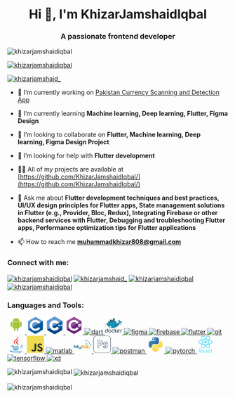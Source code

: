 <h1 align="center">Hi 👋, I'm KhizarJamshaidIqbal</h1>
<h3 align="center">A passionate frontend developer</h3>

<p align="left"> <img src="https://komarev.com/ghpvc/?username=khizarjamshaidiqbal&label=Profile%20views&color=0e75b6&style=flat" alt="khizarjamshaidiqbal" /> </p>


<p align="left"> <a href="https://github.com/ryo-ma/github-profile-trophy"><img src="https://github-profile-trophy.vercel.app/?username=khizarjamshaidiqbal" alt="khizarjamshaidiqbal" /></a> </p>

<p align="left"> <a href="https://twitter.com/khizarjamshaid_" target="blank"><img src="https://img.shields.io/twitter/follow/khizarjamshaid_?logo=twitter&style=for-the-badge" alt="khizarjamshaid_" /></a> </p>

- 🔭 I’m currently working on [Pakistan Currency Scanning and Detection App](https://github.com/KhizarJamshaidIqbal/Pakistan-Currency-Scanning-And-Detection-App.git)

- 🌱 I’m currently learning **Machine learning, Deep learning, Flutter, Figma Design**

- 👯 I’m looking to collaborate on **Flutter, Machine learning, Deep learning, Figma Design Project**

- 🤝 I’m looking for help with **Flutter development**

- 👨‍💻 All of my projects are available at [https://github.com/KhizarJamshaidIqbal/](https://github.com/KhizarJamshaidIqbal/)

- 💬 Ask me about **Flutter development techniques and best practices, UI/UX design principles for Flutter apps, State management solutions in Flutter (e.g., Provider, Bloc, Redux), Integrating Firebase or other backend services with Flutter, Debugging and troubleshooting Flutter apps, Performance optimization tips for Flutter applications**

- 📫 How to reach me **muhammadkhizar808@gmail.com**

<h3 align="left">Connect with me:</h3>
<p align="left">
<a href="https://dev.to/khizarjamshaidiqbal" target="blank"><img align="center" src="https://raw.githubusercontent.com/rahuldkjain/github-profile-readme-generator/master/src/images/icons/Social/devto.svg" alt="khizarjamshaidiqbal" height="30" width="40" /></a>
<a href="https://twitter.com/khizarjamshaid_" target="blank"><img align="center" src="https://raw.githubusercontent.com/rahuldkjain/github-profile-readme-generator/master/src/images/icons/Social/twitter.svg" alt="khizarjamshaid_" height="30" width="40" /></a>
<a href="https://linkedin.com/in/khizarjamshaidiqbal" target="blank"><img align="center" src="https://raw.githubusercontent.com/rahuldkjain/github-profile-readme-generator/master/src/images/icons/Social/linked-in-alt.svg" alt="khizarjamshaidiqbal" height="30" width="40" /></a>
<a href="https://kaggle.com/khizarjamshaidiqbal" target="blank"><img align="center" src="https://raw.githubusercontent.com/rahuldkjain/github-profile-readme-generator/master/src/images/icons/Social/kaggle.svg" alt="khizarjamshaidiqbal" height="30" width="40" /></a>
</p>

<h3 align="left">Languages and Tools:</h3>
<p align="left"> <a href="https://developer.android.com" target="_blank" rel="noreferrer"> <img src="https://raw.githubusercontent.com/devicons/devicon/master/icons/android/android-original-wordmark.svg" alt="android" width="40" height="40"/> </a> <a href="https://www.cprogramming.com/" target="_blank" rel="noreferrer"> <img src="https://raw.githubusercontent.com/devicons/devicon/master/icons/c/c-original.svg" alt="c" width="40" height="40"/> </a> <a href="https://www.w3schools.com/cpp/" target="_blank" rel="noreferrer"> <img src="https://raw.githubusercontent.com/devicons/devicon/master/icons/cplusplus/cplusplus-original.svg" alt="cplusplus" width="40" height="40"/> </a> <a href="https://www.w3schools.com/cs/" target="_blank" rel="noreferrer"> <img src="https://raw.githubusercontent.com/devicons/devicon/master/icons/csharp/csharp-original.svg" alt="csharp" width="40" height="40"/> </a> <a href="https://dart.dev" target="_blank" rel="noreferrer"> <img src="https://www.vectorlogo.zone/logos/dartlang/dartlang-icon.svg" alt="dart" width="40" height="40"/> </a> <a href="https://www.docker.com/" target="_blank" rel="noreferrer"> <img src="https://raw.githubusercontent.com/devicons/devicon/master/icons/docker/docker-original-wordmark.svg" alt="docker" width="40" height="40"/> </a> <a href="https://www.figma.com/" target="_blank" rel="noreferrer"> <img src="https://www.vectorlogo.zone/logos/figma/figma-icon.svg" alt="figma" width="40" height="40"/> </a> <a href="https://firebase.google.com/" target="_blank" rel="noreferrer"> <img src="https://www.vectorlogo.zone/logos/firebase/firebase-icon.svg" alt="firebase" width="40" height="40"/> </a> <a href="https://flutter.dev" target="_blank" rel="noreferrer"> <img src="https://www.vectorlogo.zone/logos/flutterio/flutterio-icon.svg" alt="flutter" width="40" height="40"/> </a> <a href="https://git-scm.com/" target="_blank" rel="noreferrer"> <img src="https://www.vectorlogo.zone/logos/git-scm/git-scm-icon.svg" alt="git" width="40" height="40"/> </a> <a href="https://www.java.com" target="_blank" rel="noreferrer"> <img src="https://raw.githubusercontent.com/devicons/devicon/master/icons/java/java-original.svg" alt="java" width="40" height="40"/> </a> <a href="https://developer.mozilla.org/en-US/docs/Web/JavaScript" target="_blank" rel="noreferrer"> <img src="https://raw.githubusercontent.com/devicons/devicon/master/icons/javascript/javascript-original.svg" alt="javascript" width="40" height="40"/> </a> <a href="https://www.mathworks.com/" target="_blank" rel="noreferrer"> <img src="https://upload.wikimedia.org/wikipedia/commons/2/21/Matlab_Logo.png" alt="matlab" width="40" height="40"/> </a> <a href="https://www.mysql.com/" target="_blank" rel="noreferrer"> <img src="https://raw.githubusercontent.com/devicons/devicon/master/icons/mysql/mysql-original-wordmark.svg" alt="mysql" width="40" height="40"/> </a> <a href="https://www.photoshop.com/en" target="_blank" rel="noreferrer"> <img src="https://raw.githubusercontent.com/devicons/devicon/master/icons/photoshop/photoshop-line.svg" alt="photoshop" width="40" height="40"/> </a> <a href="https://postman.com" target="_blank" rel="noreferrer"> <img src="https://www.vectorlogo.zone/logos/getpostman/getpostman-icon.svg" alt="postman" width="40" height="40"/> </a> <a href="https://www.python.org" target="_blank" rel="noreferrer"> <img src="https://raw.githubusercontent.com/devicons/devicon/master/icons/python/python-original.svg" alt="python" width="40" height="40"/> </a> <a href="https://pytorch.org/" target="_blank" rel="noreferrer"> <img src="https://www.vectorlogo.zone/logos/pytorch/pytorch-icon.svg" alt="pytorch" width="40" height="40"/> </a> <a href="https://reactjs.org/" target="_blank" rel="noreferrer"> <img src="https://raw.githubusercontent.com/devicons/devicon/master/icons/react/react-original-wordmark.svg" alt="react" width="40" height="40"/> </a> <a href="https://www.tensorflow.org" target="_blank" rel="noreferrer"> <img src="https://www.vectorlogo.zone/logos/tensorflow/tensorflow-icon.svg" alt="tensorflow" width="40" height="40"/> </a> <a href="https://www.adobe.com/products/xd.html" target="_blank" rel="noreferrer"> <img src="https://cdn.worldvectorlogo.com/logos/adobe-xd.svg" alt="xd" width="40" height="40"/> </a> </p>

<p><img align="left" src="https://github-readme-stats.vercel.app/api/top-langs?username=khizarjamshaidiqbal&show_icons=true&locale=en&layout=compact" alt="khizarjamshaidiqbal" /></p>

<p>&nbsp;<img align="center" src="https://github-readme-stats.vercel.app/api?username=khizarjamshaidiqbal&show_icons=true&locale=en" alt="khizarjamshaidiqbal" /></p>

<p><img align="center" src="https://github-readme-streak-stats.herokuapp.com/?user=khizarjamshaidiqbal&" alt="khizarjamshaidiqbal" /></p>
